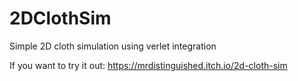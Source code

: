 # 2DClothSim
Simple 2D cloth simulation using verlet integration

If you want to try it out:
https://mrdistinguished.itch.io/2d-cloth-sim
